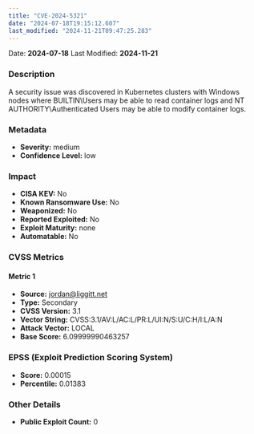 ```yaml
---
title: "CVE-2024-5321"
date: "2024-07-18T19:15:12.607"
last_modified: "2024-11-21T09:47:25.283"
---
```


Date: **2024-07-18** Last Modified: **2024-11-21**

### Description  
A security issue was discovered in Kubernetes clusters with Windows nodes where BUILTIN\Users may be able to read container logs and NT AUTHORITY\Authenticated Users may be able to modify container logs.

### Metadata  
- **Severity:** medium
- **Confidence Level:** low

### Impact  
- **CISA KEV:** No
- **Known Ransomware Use:** No
- **Weaponized:** No
- **Reported Exploited:** No
- **Exploit Maturity:** none
- **Automatable:** No

### CVSS Metrics  

#### Metric 1
- **Source:** jordan@liggitt.net
- **Type:** Secondary
- **CVSS Version:** 3.1
- **Vector String:** CVSS:3.1/AV:L/AC:L/PR:L/UI:N/S:U/C:H/I:L/A:N
- **Attack Vector:** LOCAL
- **Base Score:** 6.09999990463257


### EPSS (Exploit Prediction Scoring System)  
- **Score:** 0.00015
- **Percentile:** 0.01383

### Other Details  
- **Public Exploit Count:** 0
